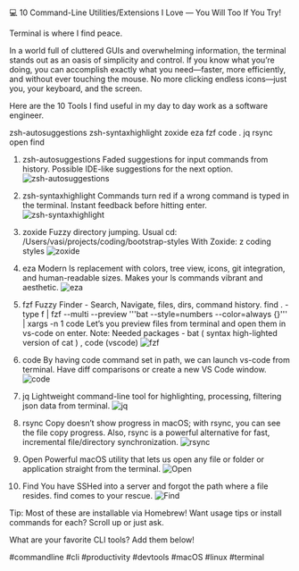 💻 10 Command-Line Utilities/Extensions I Love — You Will Too If You Try!

Terminal is where I find peace.

In a world full of cluttered GUIs and overwhelming information, the terminal stands out as an oasis of simplicity and control. If you know what you’re doing, you can accomplish exactly what you need—faster, more efficiently, and without ever touching the mouse. No more clicking endless icons—just you, your keyboard, and the screen.

Here are the 10 Tools I find useful in my day to day work as a software engineer.

zsh-autosuggestions
zsh-syntaxhighlight
zoxide
eza
fzf
code .
jq
rsync
open
find

1.  zsh-autosuggestions
    Faded suggestions for input commands from history.
    Possible IDE-like suggestions for the next option.
    ![zsh-autosuggestions](./assets/images/10-cli-tools/1753546601411.png)

2.  zsh-syntaxhighlight
    Commands turn red if a wrong command is typed in the terminal. Instant feedback before hitting enter.
    ![zsh-syntaxhighlight](./assets/images/10-cli-tools/1753546648324.png)

3.  zoxide
    Fuzzy directory jumping.
    Usual cd: /Users/vasi/projects/coding/bootstrap-styles
    With Zoxide: z coding styles
    ![zoxide](./assets/images/10-cli-tools/1753546729545.png)

4.  eza
    Modern ls replacement with colors, tree view, icons, git integration, and human-readable sizes. Makes your ls commands vibrant and aesthetic.
    ![eza](./assets/images/10-cli-tools/1753546795157.png)

5.  fzf
    Fuzzy Finder - Search, Navigate, files, dirs, command history.
    find . -type f | fzf --multi --preview '\''bat --style=numbers --color=always {}'\'' | xargs -n 1 code
    Let’s you preview files from terminal and open them in vs-code on enter.
    Note: Needed packages - bat ( syntax high-lighted version of cat ) , code (vscode)
    ![fzf](./assets/images/10-cli-tools/1753546877321.png)

6.  code
    By having code command set in path, we can launch vs-code from terminal.
    Have diff comparisons or create a new VS Code window.
    ![code](./assets/images/10-cli-tools/1753546923782.png)

7.  jq
    Lightweight command-line tool for highlighting, processing, filtering json data from terminal.
    ![jq](./assets/images/10-cli-tools/1753546991945.png)

8.  rsync
    Copy doesn’t show progress in macOS; with rsync, you can see the file copy progress. Also, rsync is a powerful alternative for fast, incremental file/directory synchronization.
    ![rsync](./assets/images/10-cli-tools/1753547021274.png)

9.  Open
    Powerful macOS utility that lets us open any file or folder or application straight from the terminal.
    ![Open](./assets/images/10-cli-tools/1753547075848.png)

10. Find
    You have SSHed into a server and forgot the path where a file resides. find comes to your rescue.
    ![Find](./assets/images/10-cli-tools/1753547384496.png)

Tip:
Most of these are installable via Homebrew! Want usage tips or install commands for each?
Scroll up or just ask.

What are your favorite CLI tools? Add them below!

#commandline #cli #productivity #devtools #macOS #linux #terminal
